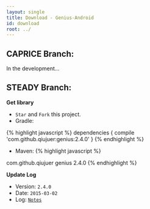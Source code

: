 ```yaml
---
layout: single
title: Download - Genius-Android
id: download
root: ../
---
```



## CAPRICE Branch:

In the development...



## STEADY Branch:

**Get library**

* `Star` and `Fork` this project.
*  Gradle:

{% highlight javascript %}
dependencies {
  compile 'com.github.qiujuer:genius:2.4.0'
}
{% endhighlight %}

*  Maven:
{% highlight javascript %}
<dependency>
    <groupId>com.github.qiujuer</groupId>
    <artifactId>genius</artifactId>
    <version>2.4.0</version>
</dependency>
{% endhighlight %}


**Update Log**

* Version: `2.4.0`
* Date: `2015-03-02`
* Log: [`Notes`](https://github.com/qiujuer/Genius-Android/wiki/SteadyNotes)
